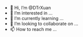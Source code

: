 - 👋 Hi, I’m @DTrXuan
- 👀 I’m interested in ...
- 🌱 I’m currently learning ...
- 💞️ I’m looking to collaborate on ...
- 📫 How to reach me ...

<!---
DTrXuan/DTrXuan is a ✨ special ✨ repository because its `README.md` (this file) appears on your GitHub profile.
You can click the Preview link to take a look at your changes.
--->
